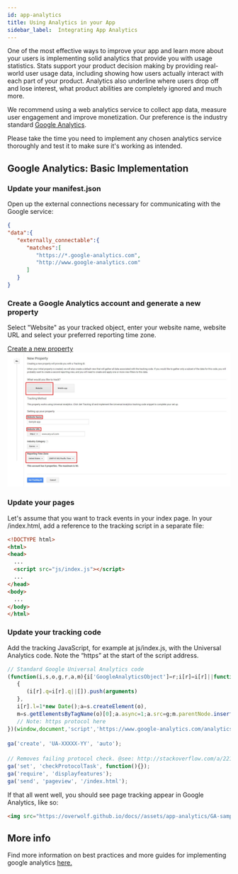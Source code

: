 ```yaml
---
id: app-analytics
title: Using Analytics in your App
sidebar_label:  Integrating App Analytics
---
```


One of the most effective ways to improve your app and learn more about your users is implementing solid analytics that provide you with usage statistics. Stats support your product decision making by providing real-world user usage data, including showing how users actually interact with each part of your product. Analytics also underline where users drop off and lose interest, what product abilities are completely ignored and much more.

We recommend using a web analytics service to collect app data, measure user engagement and improve monetization. Our preference is the industry standard [Google Analytics](https://marketingplatform.google.com/about/analytics/features/).

Please take the time you need to implement any chosen analytics service thoroughly and test it to make sure it's working as intended.

## Google Analytics: Basic Implementation

### Update your manifest.json

Open up the external connections necessary for communicating with the Google service:

```json
{
"data":{  
   "externally_connectable":{  
      "matches":[  
         "https://*.google-analytics.com",
         "http://www.google-analytics.com"
      ]
   }
}
```

### Create a Google Analytics account and generate a new property

Select "Website" as your tracked object, enter your website name, website URL and select your preferred reporting time zone.

<div class="box" data-slick='{"slidesToShow": 1}'>
  <a data-fancybox="gallery" data-caption="Create a new property" href="../assets/app-analytics/GA1.jpg">
     Create a new property
    <span class="thumb">
      <img src="../assets/app-analytics/GA1.jpg" alt="process">
    </span>
  </a>
</div>

### Update your pages

Let's assume that you want to track events in your index page. In your /index.html, add a reference to the tracking script in a separate file:

```html
<!DOCTYPE html>
<html>
<head>
  ...
  <script src="js/index.js"></script>
  ...
</head>
<body>
  ...
</body>
</html>
```

### Update your tracking code

Add the tracking JavaScript, for example at js/index.js, with the Universal Analytics code. Note the “https” at the start of the script address.

```js
// Standard Google Universal Analytics code
(function(i,s,o,g,r,a,m){i['GoogleAnalyticsObject']=r;i[r]=i[r]||function()
   {
      (i[r].q=i[r].q||[]).push(arguments)
   },
   i[r].l=1*new Date();a=s.createElement(o),
   m=s.getElementsByTagName(o)[0];a.async=1;a.src=g;m.parentNode.insertBefore(a,m)
   // Note: https protocol here
})(window,document,'script','https://www.google-analytics.com/analytics.js','ga');

ga('create', 'UA-XXXXX-YY', 'auto');

// Removes failing protocol check. @see: http://stackoverflow.com/a/22152353/1958200
ga('set', 'checkProtocolTask', function(){}); 
ga('require', 'displayfeatures');
ga('send', 'pageview', '/index.html');
```

If that all went well, you should see page tracking appear in Google Analytics, like so:

```html
<img src="https://overwolf.github.io/docs//assets/app-analytics/GA-sample.jpg" alt="process" width="900"/>
```

## More info

Find more information on best practices and more guides for implementing google analytics [here.](https://analytics.google.com/analytics/academy/)

